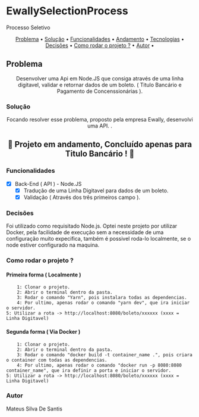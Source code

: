 # EwallySelectionProcess
Processo Seletivo

<p align="center">
 <a href="#problema">Problema</a> •
 <a href="#solucao">Solução</a> • 
 <a href="#funcionalidades">Funcionalidades</a> •
 <a href="#andamento">Andamento</a> •
 <a href="#tecnologias">Tecnologias</a> •  
 <a href="#decisoes ">Decisões</a> • 	
 <a href="#rodar ">Como rodar o projeto ?</a> •
 <a href="#autor">Autor</a> •
</p>



## Problema

<p id="problema" align="center"> 
Desenvolver uma Api em Node.JS que consiga através de uma linha digitavel, validar e retornar dados de um boleto. ( Titulo Bancário e Pagamento de Concenssionárias ).
</p>



### Solução

<p id="solucao" align="center">Focando resolver esse problema, proposto pela empresa Ewally, desenvolvi uma API. .</p>



<h2 id="andamento" align="center"> 
	🚧 Projeto em andamento, Concluído apenas para Titulo Bancário ! 🚀
</h2>




<p id="funcionalidades"></p>
<h3>Funcionalidades</h2>

- [x] Back-End ( API ) - Node.JS
    - [x] Tradução de uma Linha Digitavel para dados de um boleto.
    - [x] Validação ( Através dos três primeiros campo ). 

<h3 id="decisoes"> Decisões </h3>
	
<p>
  Foi utilizado como requisitado Node.js.
	Optei neste projeto por utilizar Docker, pela facilidade de execução sem a necessidade de uma configuração muito expecifica, também é possivel roda-lo localmente, se o node estiver configurado na maquina.  
	</p>
	

<h3 id="rodar">Como rodar o projeto ?</h3>
	
<h4>Primeira forma ( Localmente )</h4>
	
		1: Clonar o projeto.
		2: Abrir o terminal dentro da pasta.
		3: Rodar o comando "Yarn", pois instalara todas as dependencias.
		4: Por ultimo, apenas rodar o comando "yarn dev", que ira iniciar o servidor.
    5: Utilizar a rota -> http://localhost:8080/boleto/xxxxxx (xxxx = Linha Digitavel)
	
<h4>Segunda forma ( Via Docker )</h4>

		1: Clonar o projeto.
		2: Abrir o terminal dentro da pasta.
		3: Rodar o comando "docker build -t container_name .", pois criara o container com todas as dependencias.
		4: Por ultimo, apenas rodar o comando "docker run -p 8080:8080 container_name", que ira definir a porta e iniciar o servidor.
    5: Utilizar a rota -> http://localhost:8080/boleto/xxxxxx (xxxx = Linha Digitavel)  

<h3>Autor</h3>
	
<p>Mateus Silva De Santis</p>
